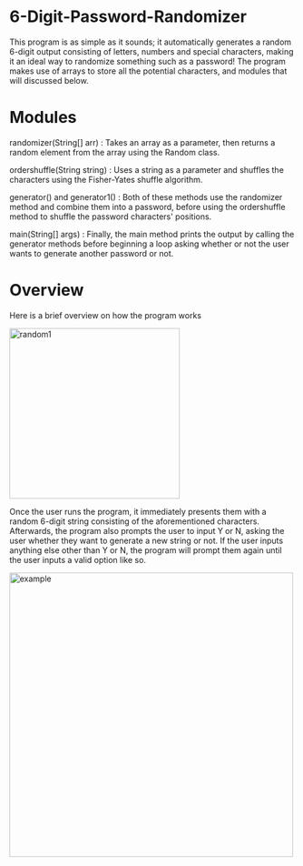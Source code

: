 # 6-Digit-Password-Randomizer
This program is as simple as it sounds; it automatically generates a random 6-digit output consisting of letters, numbers and special characters, making it an ideal way to randomize something such as a password! The program makes use of arrays to store all the potential characters, and modules that will discussed below.
# Modules
randomizer(String[] arr)                    : Takes an array as a parameter, then returns a random element from the array using the Random class.

ordershuffle(String string)          : Uses a string as a parameter and shuffles the characters using the Fisher-Yates shuffle algorithm.

generator() and generator1()  : Both of these methods use the randomizer method and combine them into a password, before using the ordershuffle method to shuffle the password characters' positions.

main(String[] args)                         : Finally, the main method prints the output by calling the generator methods before beginning a loop asking whether or not the user wants to generate another password or not.

# Overview
Here is a brief overview on how the program works 

<img width="300" alt="random1" src="https://user-images.githubusercontent.com/126550095/224322408-92598f15-83fb-40ee-b613-c4b82b91e170.png">

Once the user runs the program, it immediately presents them with a random 6-digit string consisting of the aforementioned characters. Afterwards, the program also prompts the user to input Y or N, asking the user whether they want to generate a new string or not. If the user inputs anything else other than Y or N, the program will prompt them again until the user inputs a valid option like so.

<img width="500" alt="example" src="https://user-images.githubusercontent.com/126550095/224322909-a17bcae6-2922-40a9-be11-596a2ff2ea34.png">


